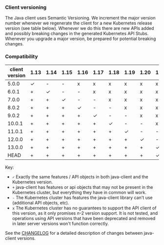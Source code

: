 ### Client versioning

The Java client uses Semantic Versioning. We increment the major version number whenever we
regenerate the client for a new Kubernetes release version (see table below). Whenever we do
this there are new APIs added and possibly breaking changes in the generated Kubernetes API
Stubs. Whenever you upgrade a major version, be prepared for potential breaking changes.



### Compatibility

|  client version  | 1.13      | 1.14     | 1.15     |  1.16     |  1.17    |  1.18    |  1.19    |  1.20    | 1.21 |
|------------------|-----------|----------|----------|-----------|----------|----------|----------|----------|------|
|  5.0.0           |  ✓        |  -       |  -       | x         | x        | x        | x        | x        | x    |
|  6.0.1           |  +        |  ✓       |  -       | -         | x        | x        | x        | x        | x    |
|  7.0.0           |  +        |  +       |  ✓       | -         | -        | x        | x        | x        | x    |
|  8.0.2           |  +        |  +       |  +       | ✓         | -        | -        | x        | x        | x    |
|  9.0.2           |  +        |  +       |  +       | +         | ✓        | -        | -        | x        | x    |
|  10.0.1          |  +        |  +       |  +       | +         | +        | ✓        | -        | -        | x    |
|  11.0.1          |  +        |  +       |  +       | +         | +        | +        | ✓        | -        | -    |
|  12.0.0          |  +        |  +       |  +       | +         | +        | +        | +        | ✓        | -    |
|  13.0.0          |  +        |  +       |  +       | +         | +        | +        | +        | +        | ✓    |
|  HEAD            |  +        |  +       |  +       | +         | +        | +        | +        | +        | ✓    |


Key: 

* `✓` Exactly the same features / API objects in both java-client and the Kubernetes
  version.
* `+` java-client has features or api objects that may not be present in the
  Kubernetes cluster, but everything they have in common will work.
* `-` The Kubernetes cluster has features the java-client library can't use
  (additional API objects, etc).
* `x` The Kubernetes cluster has no guarantees to support the API client of
  this version, as it only promises _n_-2 version support. It is not tested,
  and operations using API versions that have been deprecated and removed in
  later server versions won't function correctly.

See the [CHANGELOG](./CHANGELOG.md) for a detailed description of changes
between java-client versions.